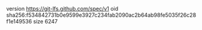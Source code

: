 version https://git-lfs.github.com/spec/v1
oid sha256:f534842731b0e9599e3927c234fab2090ac2b64ab98fe5035f26c28f1e149536
size 6247
